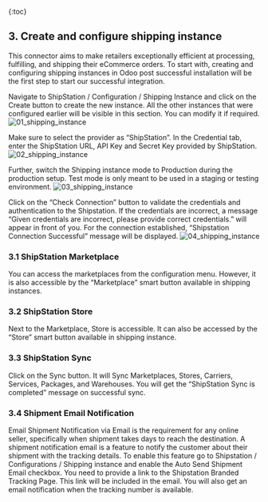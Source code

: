 {:toc}

## 3. Create and configure shipping instance
This connector aims to make retailers exceptionally efficient at processing, fulfilling, and shipping their eCommerce orders. To start with, creating and     configuring shipping instances in Odoo post successful installation will be the first step to start our successful integration. 

Navigate to ShipStation / Configuration / Shipping Instance and click on the Create button to create the new instance. All the other instances that were configured earlier will be visible in this section. You can modify it if required.
![01_shipping_instance](03_shipping_instance/images/01_shipping_instance.png)

Make sure to select the provider as “ShipStation”. In the Credential tab, enter the ShipStation URL, API Key and Secret Key provided by ShipStation.
![02_shipping_instance](03_shipping_instance/images/02_shipping_instance.png)

Further, switch the Shipping instance mode to Production during the production setup. Test mode is only meant to be used in a staging or testing environment.
![03_shipping_instance](03_shipping_instance/images/03_shipping_instance.png)

Click on the “Check Connection” button to validate the credentials and authentication to the Shipstation. If the credentials are incorrect, a message “Given credentials are incorrect, please provide correct credentials.” will appear in front of you. For the connection established, “Shipstation Connection Successful” message will be displayed.
![04_shipping_instance](03_shipping_instance/images/04_shipping_instance.png)






### 3.1 ShipStation Marketplace
You can access the marketplaces from the configuration menu. However, it is also accessible by the “Marketplace” smart button available in shipping instances.

### 3.2 ShipStation Store
Next to the Marketplace, Store is accessible. It can also be accessed by the “Store” smart button available in shipping instance.

### 3.3 ShipStation Sync
Click on the Sync button. It will Sync Marketplaces, Stores, Carriers, Services, Packages, and Warehouses. You will get the “ShipStation Sync is completed” message on successful sync.

### 3.4 Shipment Email Notification
Email Shipment Notification via Email is the requirement for any online seller, specifically when shipment takes days to reach the destination. A shipment notification email is a feature to notify the customer about their shipment with the tracking details. To enable this feature go to Shipstation / Configurations / Shipping instance and enable the Auto Send Shipment Email checkbox. You need to provide a link to the Shipstation Branded Tracking Page. This link will be included in the email. You will also get an email notification when the tracking number is available.

